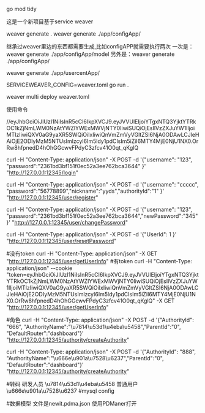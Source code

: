 go mod tidy

这是一个新项目基于service weaver

weaver generate .
weaver generate ./app/configApp/

继承过weaver里边的东西都需要生成,比如configAPP就需要执行两次
一次是：weaver generate ./app/configApp/model
另外是：weaver generate ./app/configApp/

weaver generate ./app/usercentApp/

SERVICEWEAVER_CONFIG=weaver.toml go run .

weaver multi deploy weaver.toml

使用命令

//eyJhbGciOiJIUzI1NiIsInR5cCI6IkpXVCJ9.eyJVVUlEIjoiYTgxNTQ3YjktYTRkOC1kZjNmLWM0NzAtYWZlYWExMWVjNTY0IiwiSUQiOjEsIlVzZXJuYW1lIjoiMTIzIiwiQXV0aG9yaXR5SWQiOiIxIiwiQnVmZmVyVGltZSI6NjA0ODAwLCJleHAiOjE2ODIyMzM5NTUsImlzcyI6Im5ldy1pdCIsIm5iZiI6MTY4MjE0NjU1NX0.OrRw8hfpnedD4hOhGGcwvFPdyC3zfcv41O0qt_qKglQ

curl -H "Content-Type: application/json" -X POST -d '{"username": "123", "password":"2361bd3bf151f0ec52a3ee762bca3644" }' "http://127.0.0.1:12345/login"

curl -H "Content-Type: application/json" -X POST -d '{"username": "ccccc", "password":"56778899","nickname":"yyds","authorityId":"1" }' "http://127.0.0.1:12345/user/register"


curl -H "Content-Type: application/json" -X POST -d '{"username": "123", "password":"2361bd3bf151f0ec52a3ee762bca3644","newPassword":"345" }' "http://127.0.0.1:12345/user/changePassword"


curl -H "Content-Type: application/json" -X POST -d '{"UserId": 1 }' "http://127.0.0.1:12345/user/resetPassword"

#没有token
curl -H "Content-Type: application/json" -X GET "http://127.0.0.1:12345/user/getUserInfo"
#有token
curl -H "Content-Type: application/json" --cookie "token=eyJhbGciOiJIUzI1NiIsInR5cCI6IkpXVCJ9.eyJVVUlEIjoiYTgxNTQ3YjktYTRkOC1kZjNmLWM0NzAtYWZlYWExMWVjNTY0IiwiSUQiOjEsIlVzZXJuYW1lIjoiMTIzIiwiQXV0aG9yaXR5SWQiOiIxIiwiQnVmZmVyVGltZSI6NjA0ODAwLCJleHAiOjE2ODIyMzM5NTUsImlzcyI6Im5ldy1pdCIsIm5iZiI6MTY4MjE0NjU1NX0.OrRw8hfpnedD4hOhGGcwvFPdyC3zfcv41O0qt_qKglQ" -X GET "http://127.0.0.1:12345/user/getUserInfo"

#角色
curl -H "Content-Type: application/json" -X POST  -d '{"AuthorityId": "666", "AuthorityName":"\u7814\u53d1\u4eba\u5458","ParentId":"0", "DefaultRouter":"dashboard"}' "http://127.0.0.1:12345/authority/createAuthority"

curl -H "Content-Type: application/json" -X POST  -d '{"AuthorityId": "888", "AuthorityName":"\u666e\u901a\u7528\u6237","ParentId":"0", "DefaultRouter":"dashboard"}' "http://127.0.0.1:12345/authority/createAuthority"

#转码
研发人员 \u7814\u53d1\u4eba\u5458
普通用户 \u666e\u901a\u7528\u6237
#mysql config

#数据模型
文件是newit.pdma.json
使用PDManer打开

